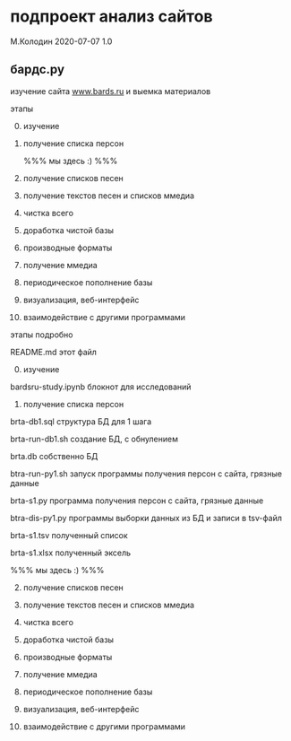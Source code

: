 подпроект анализ сайтов
============================

М.Колодин
2020-07-07 1.0

бардс.ру
----------------------------

изучение сайта www.bards.ru и выемка материалов

этапы

0. изучение
1. получение списка персон

   %%% мы здесь :) %%%

2. получение списков песен
3. получение текстов песен и списков ммедиа
4. чистка всего
5. доработка чистой базы
6. производные форматы
7. получение ммедиа
8. периодическое пополнение базы
9. визуализация, веб-интерфейс
10. взаимодействие с другими программами

этапы подробно

README.md
    этот файл

0. изучение

bardsru-study.ipynb
    блокнот для исследований

1. получение списка персон

brta-db1.sql
    структура БД для 1 шага

brta-run-db1.sh
    создание БД, с обнулением

brta.db
    собственно БД

btra-run-py1.sh
    запуск программы получения персон с сайта, грязные данные

brta-s1.py
    программа получения персон с сайта, грязные данные

btra-dis-py1.py
    программы выборки данных из БД и записи в tsv-файл

brta-s1.tsv
    полученный список

brta-s1.xlsx
    полученный эксель

   %%% мы здесь :) %%%

2. получение списков песен

3. получение текстов песен и списков ммедиа

4. чистка всего

5. доработка чистой базы

6. производные форматы

7. получение ммедиа

8. периодическое пополнение базы

9. визуализация, веб-интерфейс

10. взаимодействие с другими программами



